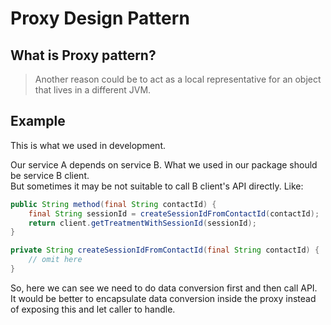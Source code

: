 # Proxy Design Pattern

## What is Proxy pattern?
> Another reason could be to act as a local representative for an object that lives in a different JVM. 

## Example
This is what we used in development.

Our service A depends on service B. What we used in our package should be service B client.  
But sometimes it may be not suitable to call B client's API directly. Like:
```java
public String method(final String contactId) {
    final String sessionId = createSessionIdFromContactId(contactId);
    return client.getTreatmentWithSessionId(sessionId);
}

private String createSessionIdFromContactId(final String contactId) {
    // omit here
}
```

So, here we can see we need to do data conversion first and then call API.  
It would be better to encapsulate data conversion inside the proxy instead of exposing this and let caller to handle.
